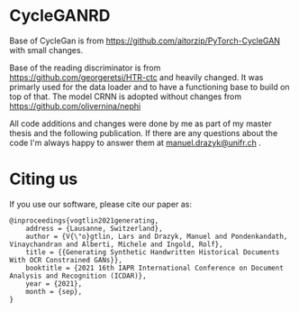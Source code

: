 # CycleGANRD

Base of CycleGan is from https://github.com/aitorzip/PyTorch-CycleGAN with small changes.

Base of the reading discriminator is from https://github.com/georgeretsi/HTR-ctc and heavily changed. It was primarly used for the data loader and to have a functioning base to build on top of that. The model CRNN is adopted without changes from https://github.com/olivernina/nephi

All code additions and changes were done by me as part of my master thesis and the following publication. If there are any questions about the code I'm always happy to answer them at manuel.drazyk@unifr.ch .

# Citing us
If you use our software, please cite our paper as:
```
@inproceedings{vogtlin2021generating,
    address = {Lausanne, Switzerland},
    author = {V{\"o}gtlin, Lars and Drazyk, Manuel and Pondenkandath, Vinaychandran and Alberti, Michele and Ingold, Rolf},
    title = {{Generating Synthetic Handwritten Historical Documents With OCR Constrained GANs}},
    booktitle = {2021 16th IAPR International Conference on Document Analysis and Recognition (ICDAR)},
    year = {2021},
    month = {sep},
}
```
